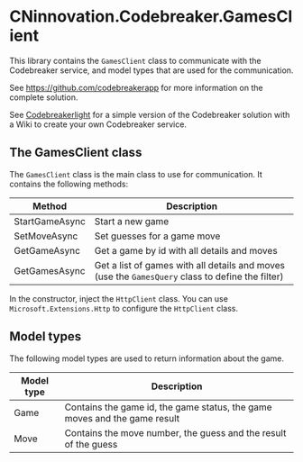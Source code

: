 ﻿# CNinnovation.Codebreaker.GamesClient

This library contains the `GamesClient` class to communicate with the Codebreaker service, and model types that are used for the communication.

See https://github.com/codebreakerapp for more information on the complete solution.

See [Codebreakerlight](https://github.com/codebreakerapp/codebreakerlight) for a simple version of the Codebreaker solution with a Wiki to create your own Codebreaker service.

## The GamesClient class

The `GamesClient` class is the main class to use for communication. It contains the following methods:

| Method     | Description        |
|------------|--------------------|
| StartGameAsync | Start a new game |
| SetMoveAsync | Set guesses for a game move |
| GetGameAsync | Get a game by id with all details and moves |
| GetGamesAsync | Get a list of games with all details and moves (use the `GamesQuery` class to define the filter) |

In the constructor, inject the `HttpClient` class. You can use `Microsoft.Extensions.Http` to configure the `HttpClient` class.

## Model types

The following model types are used to return information about the game.

| Model type | Description |
|------------|-------------|
| Game | Contains the game id, the game status, the game moves and the game result |
| Move | Contains the move number, the guess and the result of the guess |

